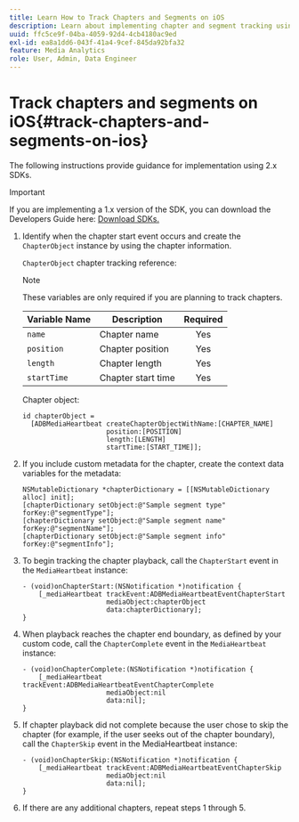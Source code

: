 ```yaml
---
title: Learn How to Track Chapters and Segments on iOS
description: Learn about implementing chapter and segment tracking using the Media SDK on iOS.
uuid: ffc5ce9f-04ba-4059-92d4-4cb4180ac9ed
exl-id: ea8a1dd6-043f-41a4-9cef-845da92bfa32
feature: Media Analytics
role: User, Admin, Data Engineer
---
```

# Track chapters and segments on iOS{#track-chapters-and-segments-on-ios}

The following instructions provide guidance for implementation using 2.x SDKs.

>[!IMPORTANT]
>
> If you are implementing a 1.x version of the SDK, you can download the Developers Guide here: [Download SDKs.](/help/getting-started/download-sdks.md)

1. Identify when the chapter start event occurs and create the `ChapterObject` instance by using the chapter information.

    `ChapterObject` chapter tracking reference:  

    >[!NOTE]
    >
    >These variables are only required if you are planning to track chapters.

    | Variable Name | Description | Required |
    | --- | --- | :---: |
    | `name` | Chapter name | Yes |
    | `position` | Chapter position | Yes |
    | `length` | Chapter length | Yes |
    | `startTime` | Chapter start time | Yes |

    Chapter object:

    ```
    id chapterObject =  
      [ADBMediaHeartbeat createChapterObjectWithName:[CHAPTER_NAME]
                         position:[POSITION]
                         length:[LENGTH]
                         startTime:[START_TIME]];
    ```

1. If you include custom metadata for the chapter, create the context data variables for the metadata:

    ```
    NSMutableDictionary *chapterDictionary = [[NSMutableDictionary alloc] init];
    [chapterDictionary setObject:@"Sample segment type" forKey:@"segmentType"];
    [chapterDictionary setObject:@"Sample segment name" forKey:@"segmentName"];
    [chapterDictionary setObject:@"Sample segment info" forKey:@"segmentInfo"];
    ```

1. To begin tracking the chapter playback, call the `ChapterStart` event in the `MediaHeartbeat` instance:

    ```
    - (void)onChapterStart:(NSNotification *)notification {
        [_mediaHeartbeat trackEvent:ADBMediaHeartbeatEventChapterStart  
                         mediaObject:chapterObject     
                         data:chapterDictionary];
    }
    ```

1. When playback reaches the chapter end boundary, as defined by your custom code, call the `ChapterComplete` event in the `MediaHeartbeat` instance:

    ```
    - (void)onChapterComplete:(NSNotification *)notification {
        [_mediaHeartbeat trackEvent:ADBMediaHeartbeatEventChapterComplete  
                         mediaObject:nil  
                         data:nil];
    }
    ```

1. If chapter playback did not complete because the user chose to skip the chapter (for example, if the user seeks out of the chapter boundary), call the `ChapterSkip` event in the MediaHeartbeat instance:

    ```
    - (void)onChapterSkip:(NSNotification *)notification {
        [_mediaHeartbeat trackEvent:ADBMediaHeartbeatEventChapterSkip  
                         mediaObject:nil  
                         data:nil];
    }
    ```

1. If there are any additional chapters, repeat steps 1 through 5.
